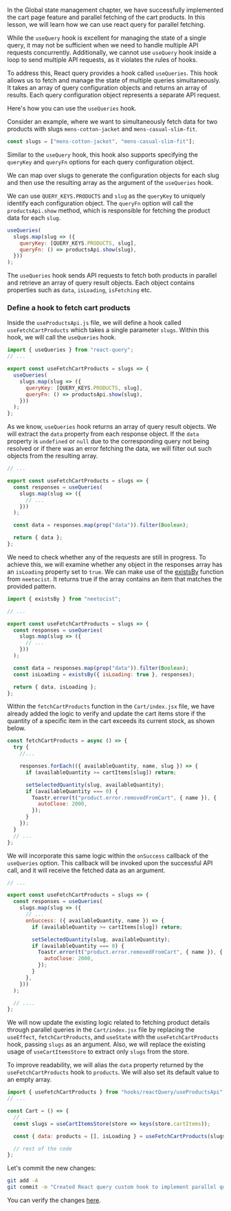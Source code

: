 In the Global state management chapter, we have successfully implemented the cart page feature and parallel fetching of the cart products. In this lesson, we will learn how we can use react query for parallel fetching.

While the `useQuery` hook is excellent for managing the state of a single query, it may not be sufficient when we need to handle multiple API requests concurrently. Additionally, we cannot use `useQuery` hook inside a loop to send multiple API requests, as it violates the rules of hooks.

To address this, React query provides a hook called `useQueries`. This hook allows us to fetch and manage the state of multiple queries simultaneously. It takes an array of query configuration objects and returns an array of results. Each query configuration object represents a separate API request.

Here's how you can use the `useQueries` hook.

Consider an example, where we want to simultaneously fetch data for two products with slugs `mens-cotton-jacket` and `mens-casual-slim-fit`.

```js
const slugs = ["mens-cotton-jacket", "mens-casual-slim-fit"];
```

Similar to the `useQuery` hook, this hook also supports specifying the `queryKey` and `queryFn` options for each query configuration object.

We can map over slugs to generate the configuration objects for each slug and then use the resulting array as the argument of the `useQueries` hook.

We can use `QUERY_KEYS.PRODUCTS` and `slug` as the `queryKey` to uniquely identify each configuration object. The `queryFn` option will call the `productsApi.show` method, which is responsible for fetching the product data for each `slug`.

```js
useQueries(
  slugs.map(slug => ({
    queryKey: [QUERY_KEYS.PRODUCTS, slug],
    queryFn: () => productsApi.show(slug),
  }))
);
```

The `useQueries` hook sends API requests to fetch both products in parallel and retrieve an array of query result objects. Each object contains properties such as `data`, `isLoading`, `isFetching` etc.

### Define a hook to fetch cart products

Inside the `useProductsApi.js` file, we will define a hook called `useFetchCartProducts` which takes a single parameter `slugs`. Within this hook, we will call the `useQueries` hook.

```js
import { useQueries } from "react-query";
// ...

export const useFetchCartProducts = slugs => {
  useQueries(
    slugs.map(slug => ({
      queryKey: [QUERY_KEYS.PRODUCTS, slug],
      queryFn: () => productsApi.show(slug),
    }))
  );
};
```

As we know, `useQueries` hook returns an array of query result objects. We will extract the `data` property from each response object. If the `data` property is `undefined` or `null` due to the corresponding query not being resolved or if there was an error fetching the data, we will filter out such objects from the resulting array.

```js {10, 12}
// ...

export const useFetchCartProducts = slugs => {
  const responses = useQueries(
    slugs.map(slug => ({
      // ...
    }))
  );

  const data = responses.map(prop("data")).filter(Boolean);

  return { data };
};
```

We need to check whether any of the requests are still in progress. To achieve this, we will examine whether any object in the responses array has an `isLoading` property set to `true`. We can make use of the [existsBy](https://github.com/bigbinary/neeto-cist/blob/main/docs/pure/arrays.md#existsby) function from `neetocist`. It returns true if the array contains an item that matches the provided pattern.

```js {13, 15}
import { existsBy } from "neetocist";

// ...

export const useFetchCartProducts = slugs => {
  const responses = useQueries(
    slugs.map(slug => ({
      // ...
    }))
  );

  const data = responses.map(prop("data")).filter(Boolean);
  const isLoading = existsBy({ isLoading: true }, responses);

  return { data, isLoading };
};
```

Within the `fetchCartProducts` function in the `Cart/index.jsx` file, we have already added the logic to verify and update the cart items store if the quantity of a specific item in the cart exceeds its current stock, as shown below.

```js {6-13}
const fetchCartProducts = async () => {
  try {
    //...

    responses.forEach(({ availableQuantity, name, slug }) => {
      if (availableQuantity >= cartItems[slug]) return;

      setSelectedQuantity(slug, availableQuantity);
      if (availableQuantity === 0) {
        Toastr.error(t("product.error.removedFromCart", { name }), {
          autoClose: 2000,
        });
      }
    });
  }
  // ...
};
```

We will incorporate this same logic within the `onSuccess` callback of the `useQueries` option. This callback will be invoked upon the successful API call, and it will receive the fetched data as an argument.

```js {7-16}
// ...

export const useFetchCartProducts = slugs => {
  const responses = useQueries(
    slugs.map(slug => ({
      // ...
      onSuccess: ({ availableQuantity, name }) => {
        if (availableQuantity >= cartItems[slug]) return;

        setSelectedQuantity(slug, availableQuantity);
        if (availableQuantity === 0) {
          Toastr.error(t("product.error.removedFromCart", { name }), {
            autoClose: 2000,
          });
        }
      },
    }))
  );

  // ....
};
```

We will now update the existing logic related to fetching product details through parallel queries in the `Cart/index.jsx` file by replacing the `useEffect`, `fetchCartProducts`, and `useState` with the `useFetchCartProducts` hook, passing `slugs` as an argument. Also, we will replace the existing usage of `useCartItemsStore` to extract only `slugs` from the store.

To improve readability, we will alias the `data` property returned by the `useFetchCartProducts` hook to `products`. We will also set its default value to an empty array.

```jsx {8}
import { useFetchCartProducts } from "hooks/reactQuery/useProductsApi";
// ...

const Cart = () => {
  // ...
  const slugs = useCartItemsStore(store => keys(store.cartItems));

  const { data: products = [], isLoading } = useFetchCartProducts(slugs);

  // rest of the code
};
```

Let's commit the new changes:

```bash
git add -A
git commit -m "Created React query custom hook to implement parallel queries"
```

You can verify the changes [here](https://github.com/bigbinary/smile-cart-frontend/commit/656ec66e5698f46982b673077c67d1623d35ac74).
